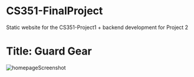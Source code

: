 # CS351-FinalProject
 Static website for the CS351-Project1 + backend development for Project 2

 # Title: Guard Gear

![homepageScreenshot](https://github.com/NFerreira98/CS351-Project1/assets/142639216/1aff536a-c035-49e4-ab33-199fb89f26ef)

